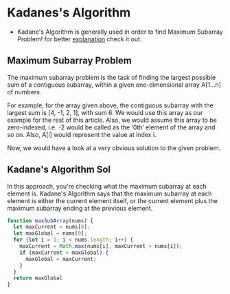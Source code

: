 # Kadanes's Algorithm

- Kadane's Algorithm is generally used in order to find Maximum Subarray Problem! for better [explanation](https://medium.com/@rsinghal757/kadanes-algorithm-dynamic-programming-how-and-why-does-it-work-3fd8849ed73d) check it out.

## Maximum Subarray Problem

The maximum subarray problem is the task of finding the largest possible sum of a contiguous subarray, within a given one-dimensional array A[1…n] of numbers.

For example, for the array given above, the contiguous subarray with the largest sum is [4, -1, 2, 1], with sum 6. We would use this array as our example for the rest of this article. Also, we would assume this array to be zero-indexed, i.e. -2 would be called as the ‘0th’ element of the array and so on. Also, A[i] would represent the value at index i.

Now, we would have a look at a very obvious solution to the given problem.

## Kadane's Algorithm Sol

In this approach, you're checking what the maximum subarray at each element is. Kadane's Algorithm says that the maximum subarray at each element is either the current element itself, or the current element plus the maximum subarray ending at the previous element.

```Javascript
function maxSubArray(nums) {
  let maxCurrent = nums[0];
  let maxGlobal = nums[0];
  for (let i = 1; i < nums.length; i++) {
    maxCurrent = Math.max(nums[i], maxCurrent + nums[i]);
    if (maxCurrent > maxGlobal) {
      maxGlobal = maxCurrent;
    }
  }
  return maxGlobal
}
```
